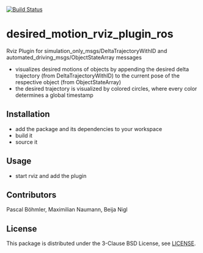 [![Build Status](https://api.travis-ci.org/coincar-sim/desired_motion_rviz_plugin_ros.svg)](https://travis-ci.org/coincar-sim/desired_motion_rviz_plugin_ros)

# desired_motion_rviz_plugin_ros
Rviz Plugin for simulation_only_msgs/DeltaTrajectoryWithID and automated_driving_msgs/ObjectStateArray messages
* visualizes desired motions of objects by appending the desired delta trajectory (from DeltaTrajectoryWithID) to the current pose of the respective object (from ObjectStateArray)
* the desired trajectory is visualized by colored circles, where every color determines a global timestamp

## Installation
* add the package and its dependencies to your workspace
* build it
* source it

## Usage
* start rviz and add the plugin

## Contributors
Pascal Böhmler, Maximilian Naumann, Beija Nigl

## License
This package is distributed under the 3-Clause BSD License, see [LICENSE](LICENSE).

